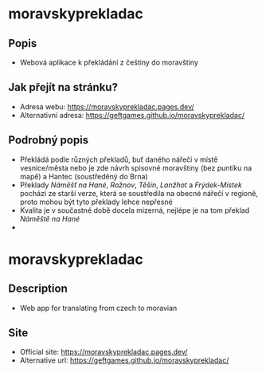 # moravskyprekladac
## Popis
- Webová aplikace k překládání z češtiny do moravštiny
  
## Jak přejít na stránku?
- Adresa webu: https://moravskyprekladac.pages.dev/ 
- Alternativní adresa: https://geftgames.github.io/moravskyprekladac/

## Podrobný popis
- Překládá podle různých překladů, buť daného nářečí v místě vesnice/města nebo je zde návrh spisovné moravštiny (bez puntíku na mapě) a Hantec (soustředěný do Brna)
- Překlady *Náměšť na Hané*, *Rožnov*, *Těšín*, *Lanžhot* a *Frýdek-Místek* pochází ze starší verze, která se soustředila na obecné nářečí v regioně, proto mohou být tyto překlady lehce nepřesné
- Kvalita je v součastné době docela mizerná, nejlépe je na tom překlad *Náměště na Hané*
- 
# moravskyprekladac
## Description
- Web app for translating from czech to moravian

## Site
- Official site: https://moravskyprekladac.pages.dev/ 
- Alternative url: https://geftgames.github.io/moravskyprekladac/
